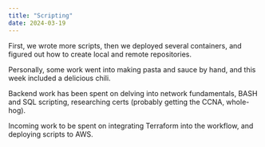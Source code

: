 ```yaml
---
title: "Scripting"
date: 2024-03-19
---
```

First, we wrote more scripts, then we deployed several containers, and figured out how to create local and remote repositories.

Personally, some work went into making pasta and sauce by hand, and this week included a delicious chili.

Backend work has been spent on delving into network fundamentals, BASH and SQL scripting, researching certs (probably getting the CCNA, whole-hog).

Incoming work to be spent on integrating Terraform into the workflow, and deploying scripts to AWS.
